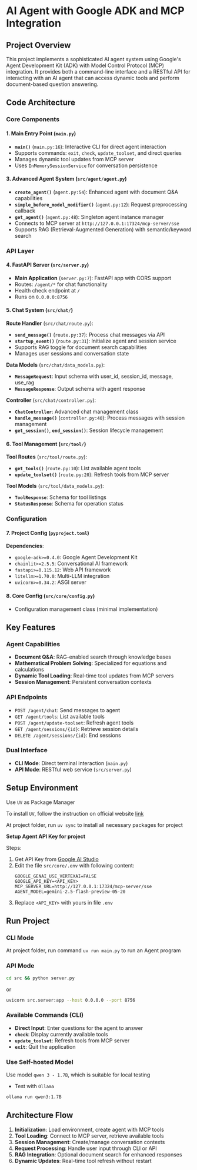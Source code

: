 # AI Agent with Google ADK and MCP Integration

## Project Overview

This project implements a sophisticated AI agent system using Google's Agent Development Kit (ADK) with Model Control Protocol (MCP) integration. It provides both a command-line interface and a RESTful API for interacting with an AI agent that can access dynamic tools and perform document-based question answering.

## Code Architecture

### Core Components

#### 1. Main Entry Point (`main.py`)
- **`main()`** (`main.py:16`): Interactive CLI for direct agent interaction
- Supports commands: `exit`, `check`, `update_toolset`, and direct queries
- Manages dynamic tool updates from MCP server
- Uses `InMemorySessionService` for conversation persistence


#### 3. Advanced Agent System (`src/agent/agent.py`)
- **`create_agent()`** (`agent.py:54`): Enhanced agent with document Q&A capabilities  
- **`simple_before_model_modifier()`** (`agent.py:12`): Request preprocessing callback
- **`get_agent()`** (`agent.py:48`): Singleton agent instance manager
- Connects to MCP server at `http://127.0.0.1:17324/mcp-server/sse`
- Supports RAG (Retrieval-Augmented Generation) with semantic/keyword search

### API Layer

#### 4. FastAPI Server (`src/server.py`)
- **Main Application** (`server.py:7`): FastAPI app with CORS support
- Routes: `/agent/*` for chat functionality
- Health check endpoint at `/`
- Runs on `0.0.0.0:8756`

#### 5. Chat System (`src/chat/`)

**Route Handler** (`src/chat/route.py`):
- **`send_message()`** (`route.py:37`): Process chat messages via API
- **`startup_event()`** (`route.py:31`): Initialize agent and session service
- Supports RAG toggle for document search capabilities
- Manages user sessions and conversation state

**Data Models** (`src/chat/data_models.py`):
- **`MessageRequest`**: Input schema with user_id, session_id, message, use_rag
- **`MessageResponse`**: Output schema with agent response

**Controller** (`src/chat/controller.py`):
- **`ChatController`**: Advanced chat management class
- **`handle_message()`** (`controller.py:40`): Process messages with session management
- **`get_session()`**, **`end_session()`**: Session lifecycle management

#### 6. Tool Management (`src/tool/`)

**Tool Routes** (`src/tool/route.py`):
- **`get_tools()`** (`route.py:10`): List available agent tools
- **`update_toolset()`** (`route.py:20`): Refresh tools from MCP server

**Tool Models** (`src/tool/data_models.py`):
- **`ToolResponse`**: Schema for tool listings
- **`StatusResponse`**: Schema for operation status

### Configuration

#### 7. Project Config (`pyproject.toml`)
**Dependencies**:
- `google-adk>=0.4.0`: Google Agent Development Kit
- `chainlit>=2.5.5`: Conversational AI framework
- `fastapi>=0.115.12`: Web API framework
- `litellm>=1.70.0`: Multi-LLM integration
- `uvicorn>=0.34.2`: ASGI server

#### 8. Core Config (`src/core/config.py`)
- Configuration management class (minimal implementation)

## Key Features

### Agent Capabilities
- **Document Q&A**: RAG-enabled search through knowledge bases
- **Mathematical Problem Solving**: Specialized for equations and calculations
- **Dynamic Tool Loading**: Real-time tool updates from MCP servers
- **Session Management**: Persistent conversation contexts

### API Endpoints
- `POST /agent/chat`: Send messages to agent
- `GET /agent/tools`: List available tools  
- `POST /agent/update-toolset`: Refresh agent tools
- `GET /agent/sessions/{id}`: Retrieve session details
- `DELETE /agent/sessions/{id}`: End sessions

### Dual Interface
- **CLI Mode**: Direct terminal interaction (`main.py`)
- **API Mode**: RESTful web service (`src/server.py`)

## Setup Environment

Use `UV` as Package Manager 

To install `UV`, follow the instruction on official website [link](https://docs.astral.sh/uv/getting-started/installation/)

At project folder, run `uv sync` to install all necessary packages for project

**Setup Agent API Key for project**

Steps: 
1. Get API Key from [Google AI Studio](https://aistudio.google.com)
2. Edit the file `src/core/.env` with following content:
    ```.env
    GOOGLE_GENAI_USE_VERTEXAI=FALSE
    GOOGLE_API_KEY=<API_KEY>
    MCP_SERVER_URL=http://127.0.0.1:17324/mcp-server/sse
    AGENT_MODEL=gemini-2.5-flash-preview-05-20
    ```
3. Replace `<API_KEY>` with yours in file `.env`

## Run Project 

### CLI Mode
At project folder, run command `uv run main.py` to run an Agent program

### API Mode  
```bash
cd src && python server.py
```
or
```bash
uvicorn src.server:app --host 0.0.0.0 --port 8756
```

### Available Commands (CLI)
- **Direct Input**: Enter questions for the agent to answer
- **`check`**: Display currently available tools
- **`update_toolset`**: Refresh tools from MCP server
- **`exit`**: Quit the application

### Use Self-hosted Model

Use model `qwen 3 - 1.7B`, which is suitable for local testing 

- Test with `Ollama`
```bash
ollama run qwen3:1.7B
```

## Architecture Flow

1. **Initialization**: Load environment, create agent with MCP tools
2. **Tool Loading**: Connect to MCP server, retrieve available tools
3. **Session Management**: Create/manage conversation contexts
4. **Request Processing**: Handle user input through CLI or API
5. **RAG Integration**: Optional document search for enhanced responses
6. **Dynamic Updates**: Real-time tool refresh without restart

